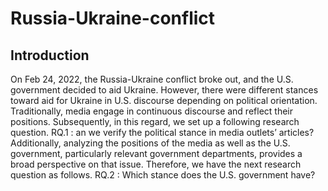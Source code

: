 # Russia-Ukraine-conflict

## Introduction
On Feb 24, 2022, the Russia-Ukraine conflict broke out, and the U.S. government decided to aid Ukraine. However, there were different stances toward aid for Ukraine in U.S. discourse depending on political orientation. 
Traditionally, media engage in continuous discourse and reflect their positions. Subsequently, in this regard, we set up a following research question.
RQ.1 : an we verify the political stance in media outlets’ articles?
Additionally, analyzing the positions of the media as well as the U.S. government, particularly relevant government departments, provides a broad perspective on that issue. Therefore, we have the next research question as follows.
RQ.2 : Which stance does the U.S. government have?
